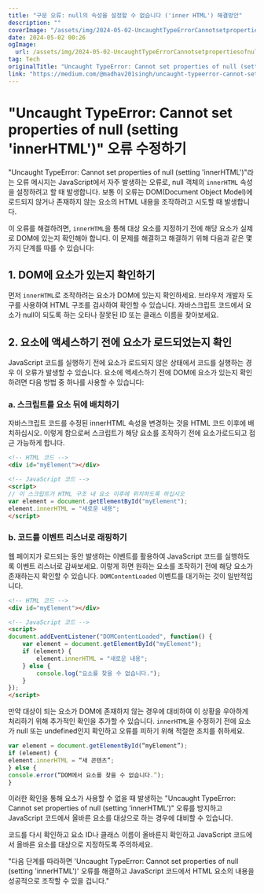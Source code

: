 ```yaml
---
title: "구문 오류: null의 속성을 설정할 수 없습니다 ('inner HTML') 해결방안"
description: ""
coverImage: "/assets/img/2024-05-02-UncaughtTypeErrorCannotsetpropertiesofnullsettinginnerHTMLSolutions_0.png"
date: 2024-05-02 00:26
ogImage: 
  url: /assets/img/2024-05-02-UncaughtTypeErrorCannotsetpropertiesofnullsettinginnerHTMLSolutions_0.png
tag: Tech
originalTitle: "Uncaught TypeError: Cannot set properties of null (setting ‘inner HTML’) Solutions"
link: "https://medium.com/@madhav201singh/uncaught-typeerror-cannot-set-properties-of-null-setting-inner-html-solutions-41726496d355"
---
```



# "Uncaught TypeError: Cannot set properties of null (setting 'innerHTML')" 오류 수정하기

"Uncaught TypeError: Cannot set properties of null (setting 'innerHTML')"라는 오류 메시지는 JavaScript에서 자주 발생하는 오류로, null 객체의 `innerHTML` 속성을 설정하려고 할 때 발생합니다. 보통 이 오류는 DOM(Document Object Model)에 로드되지 않거나 존재하지 않는 요소의 HTML 내용을 조작하려고 시도할 때 발생합니다.

이 오류를 해결하려면, `innerHTML`을 통해 대상 요소를 지정하기 전에 해당 요소가 실제로 DOM에 있는지 확인해야 합니다. 이 문제를 해결하고 해결하기 위해 다음과 같은 몇 가지 단계를 따를 수 있습니다:

## 1. DOM에 요소가 있는지 확인하기

<div class="content-ad"></div>

먼저 `innerHTML`로 조작하려는 요소가 DOM에 있는지 확인하세요. 브라우저 개발자 도구를 사용하여 HTML 구조를 검사하여 확인할 수 있습니다. 자바스크립트 코드에서 요소가 null이 되도록 하는 오타나 잘못된 ID 또는 클래스 이름을 찾아보세요.

## 2. 요소에 액세스하기 전에 요소가 로드되었는지 확인

JavaScript 코드를 실행하기 전에 요소가 로드되지 않은 상태에서 코드를 실행하는 경우 이 오류가 발생할 수 있습니다. 요소에 액세스하기 전에 DOM에 요소가 있는지 확인하려면 다음 방법 중 하나를 사용할 수 있습니다:

### a. 스크립트를 요소 뒤에 배치하기

<div class="content-ad"></div>

자바스크립트 코드를 수정된 innerHTML 속성을 변경하는 것을 HTML 코드 이후에 배치하십시오. 이렇게 함으로써 스크립트가 해당 요소를 조작하기 전에 요소가로드되고 접근 가능하게 합니다.

```html
<!-- HTML 코드 -->
<div id="myElement"></div>

<!-- JavaScript 코드 -->
<script>
// 이 스크립트가 HTML 구조 내 요소 이후에 위치하도록 하십시오
var element = document.getElementById("myElement");
element.innerHTML = "새로운 내용";
</script>
```

### b. 코드를 이벤트 리스너로 래핑하기

<div class="content-ad"></div>

웹 페이지가 로드되는 동안 발생하는 이벤트를 활용하여 JavaScript 코드를 실행하도록 이벤트 리스너로 감싸보세요. 이렇게 하면 원하는 요소를 조작하기 전에 해당 요소가 존재하는지 확인할 수 있습니다. `DOMContentLoaded` 이벤트를 대기하는 것이 일반적입니다.

```html
<!-- HTML 코드 -->
<div id="myElement"></div>

<!-- JavaScript 코드 -->
<script>
document.addEventListener("DOMContentLoaded", function() {
    var element = document.getElementById("myElement");
    if (element) {
        element.innerHTML = "새로운 내용";
    } else {
        console.log("요소를 찾을 수 없습니다.");
    }
});
</script>
```

<div class="content-ad"></div>

만약 대상이 되는 요소가 DOM에 존재하지 않는 경우에 대비하여 이 상황을 우아하게 처리하기 위해 추가적인 확인을 추가할 수 있습니다. `innerHTML`을 수정하기 전에 요소가 null 또는 undefined인지 확인하고 오류를 피하기 위해 적절한 조치를 취하세요.

```javascript
var element = document.getElementById(“myElement”);
if (element) {
element.innerHTML = “새 콘텐츠”;
} else {
console.error(“DOM에서 요소를 찾을 수 없습니다.”);
}
```

이러한 확인을 통해 요소가 사용할 수 없을 때 발생하는 "Uncaught TypeError: Cannot set properties of null (setting ‘innerHTML’)" 오류를 방지하고 JavaScript 코드에서 올바른 요소를 대상으로 하는 경우에 대비할 수 있습니다.

코드를 다시 확인하고 요소 ID나 클래스 이름이 올바른지 확인하고 JavaScript 코드에서 올바른 요소를 대상으로 지정하도록 주의하세요.

<div class="content-ad"></div>

"다음 단계를 따라하면 'Uncaught TypeError: Cannot set properties of null (setting 'innerHTML')' 오류를 해결하고 JavaScript 코드에서 HTML 요소의 내용을 성공적으로 조작할 수 있을 겁니다."